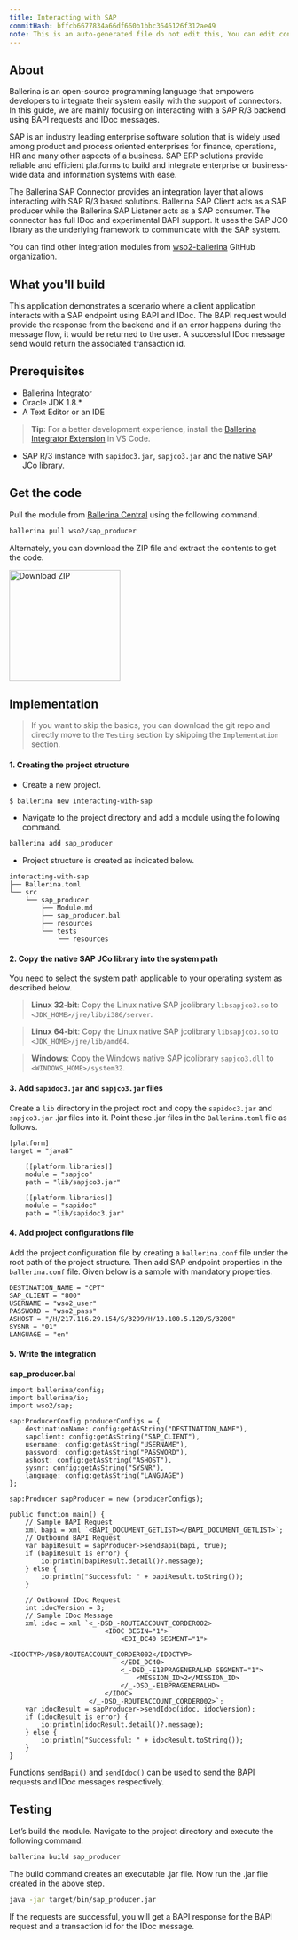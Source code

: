 ```yaml
---
title: Interacting with SAP
commitHash: bffcb6677834a66df660b1bbc3646126f312ae49
note: This is an auto-generated file do not edit this, You can edit content in "ballerina-integrator" repo
---
```


## About

Ballerina is an open-source programming language that empowers developers to integrate their system easily with the support of connectors. In this guide, we are mainly focusing on interacting with a SAP R/3 backend using BAPI requests and IDoc messages.

SAP is an industry leading enterprise software solution that is widely used among product and process oriented enterprises for finance, operations, HR and many other aspects of a business. SAP ERP solutions provide reliable and efficient platforms to build and integrate enterprise or business-wide data and information systems with ease. 

The Ballerina SAP Connector provides an integration layer that allows interacting with SAP R/3 based solutions. Ballerina SAP Client acts as a SAP producer while the Ballerina SAP Listener acts as a SAP consumer. The connector has full IDoc and experimental BAPI support. It uses the SAP JCO library as the underlying framework to communicate with the SAP system.

You can find other integration modules from [wso2-ballerina](https://github.com/wso2-ballerina) GitHub organization.

## What you'll build

This application demonstrates a scenario where a client application interacts with a SAP endpoint using BAPI and IDoc. The BAPI request would provide the response from the backend and if an error happens during the message flow, it would be returned to the user. A successful IDoc message send would return the associated transaction id.

## Prerequisites
 
* Ballerina Integrator
* Oracle JDK 1.8.*
* A Text Editor or an IDE 
> **Tip**: For a better development experience, install the [Ballerina Integrator Extension](https://marketplace.visualstudio.com/items?itemName=WSO2.ballerina-integrator) in VS Code.
- SAP R/3 instance with `sapidoc3.jar`, `sapjco3.jar` and the native SAP JCo library.

## Get the code

Pull the module from [Ballerina Central](https://central.ballerina.io/) using the following command.

```bash
ballerina pull wso2/sap_producer
```

Alternately, you can download the ZIP file and extract the contents to get the code.

<a href="../../../../../../../../../../../assets/zip/interacting-with-sap.zip">
    <img src="../../../../../../../../../../../assets/img/download-zip.png" width="200" alt="Download ZIP">
</a>

## Implementation

> If you want to skip the basics, you can download the git repo and directly move to the `Testing` section by skipping the `Implementation` section.

#### 1. Creating the project structure

- Create a new project.

```bash
$ ballerina new interacting-with-sap
```

- Navigate to the project directory and add a module using the following command.

```bash
ballerina add sap_producer
```

- Project structure is created as indicated below.

```
interacting-with-sap
├── Ballerina.toml
└── src
    └── sap_producer
        ├── Module.md
        ├── sap_producer.bal
        ├── resources
        └── tests
            └── resources
```

#### 2. Copy the native SAP JCo library into the system path
You need to select the system path applicable to your operating system as described below.
> **Linux 32-bit**: Copy the Linux native SAP jcolibrary `libsapjco3.so` to `<JDK_HOME>/jre/lib/i386/server`.

> **Linux 64-bit**: Copy the Linux native SAP jcolibrary `libsapjco3.so` to `<JDK_HOME>/jre/lib/amd64`.

> **Windows**: Copy the Windows native SAP jcolibrary `sapjco3.dll` to `<WINDOWS_HOME>/system32`.

#### 3. Add `sapidoc3.jar` and `sapjco3.jar` files

Create a `lib` directory in the project root and copy the `sapidoc3.jar` and `sapjco3.jar` .jar files into it. 
Point these .jar files in the `Ballerina.toml` file as follows.
```
[platform]
target = "java8"

    [[platform.libraries]]
    module = "sapjco"
    path = "lib/sapjco3.jar"

    [[platform.libraries]]
    module = "sapidoc"
    path = "lib/sapidoc3.jar"
```

#### 4. Add project configurations file

Add the project configuration file by creating a `ballerina.conf` file under the root path of the project structure.
Then add SAP endpoint properties in the `ballerina.conf` file. Given below is a sample with mandatory properties.

```
DESTINATION_NAME = "CPT"
SAP_CLIENT = "800"
USERNAME = "wso2_user"
PASSWORD = "wso2_pass"
ASHOST = "/H/217.116.29.154/S/3299/H/10.100.5.120/S/3200"
SYSNR = "01"
LANGUAGE = "en"
```

#### 5. Write the integration

**sap_producer.bal**
```ballerina
import ballerina/config;
import ballerina/io;
import wso2/sap;

sap:ProducerConfig producerConfigs = {
    destinationName: config:getAsString("DESTINATION_NAME"),
    sapclient: config:getAsString("SAP_CLIENT"),
    username: config:getAsString("USERNAME"),
    password: config:getAsString("PASSWORD"),
    ashost: config:getAsString("ASHOST"),
    sysnr: config:getAsString("SYSNR"),
    language: config:getAsString("LANGUAGE")
};

sap:Producer sapProducer = new (producerConfigs);

public function main() {
    // Sample BAPI Request
    xml bapi = xml `<BAPI_DOCUMENT_GETLIST></BAPI_DOCUMENT_GETLIST>`;
    // Outbound BAPI Request
    var bapiResult = sapProducer->sendBapi(bapi, true);
    if (bapiResult is error) {
        io:println(bapiResult.detail()?.message);
    } else {
        io:println("Successful: " + bapiResult.toString());
    }

    // Outbound IDoc Request
    int idocVersion = 3;
    // Sample IDoc Message
    xml idoc = xml `<_-DSD_-ROUTEACCOUNT_CORDER002>
                        <IDOC BEGIN="1">
                            <EDI_DC40 SEGMENT="1">
                                <IDOCTYP>/DSD/ROUTEACCOUNT_CORDER002</IDOCTYP>
                            </EDI_DC40>
                            <_-DSD_-E1BPRAGENERALHD SEGMENT="1">
                                <MISSION_ID>2</MISSION_ID>
                            </_-DSD_-E1BPRAGENERALHD>
                        </IDOC>
                    </_-DSD_-ROUTEACCOUNT_CORDER002>`;
    var idocResult = sapProducer->sendIdoc(idoc, idocVersion);
    if (idocResult is error) {
        io:println(idocResult.detail()?.message);
    } else {
        io:println("Successful: " + idocResult.toString());
    }
}
```

Functions `sendBapi()` and `sendIdoc()` can be used to send the BAPI requests and IDoc messages respectively.

## Testing

Let’s build the module. Navigate to the project directory and execute the following command.

```bash
ballerina build sap_producer
```

The build command creates an executable .jar file. Now run the .jar file created in the above step. 

```bash
java -jar target/bin/sap_producer.jar
```

If the requests are successful, you will get a BAPI response for the BAPI request and a transaction id for the IDoc message.
